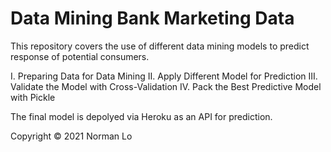 # Data Mining Bank Marketing Data
This repository covers the use of different data mining models to predict response of potential consumers. 

I. Preparing Data for Data Mining
II. Apply Different Model for Prediction
III. Validate the Model with Cross-Validation
IV. Pack the Best Predictive Model with Pickle

The final model is depolyed via Heroku as an API for prediction.

Copyright © 2021 Norman Lo
